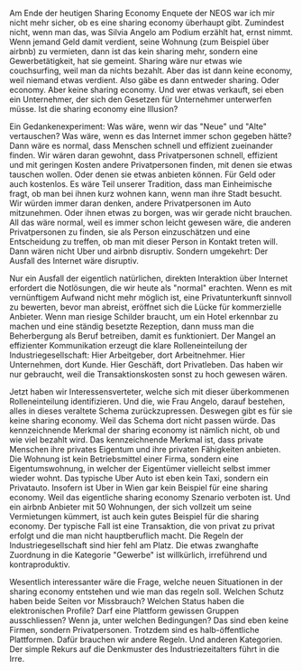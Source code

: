 Am Ende der heutigen Sharing Economy Enquete der NEOS war ich mir nicht mehr sicher, ob es eine sharing economy überhaupt gibt. Zumindest nicht, wenn man das, was Silvia Angelo am Podium erzählt hat, ernst nimmt. Wenn jemand Geld damit verdient, seine Wohnung (zum Beispiel über airbnb) zu vermieten, dann ist das kein sharing mehr, sondern eine Gewerbetätigkeit, hat sie gemeint. Sharing wäre nur etwas wie couchsurfing, weil man da nichts bezahlt. Aber das ist dann keine economy, weil niemand etwas verdient. Also gäbe es dann entweder sharing. Oder economy. Aber keine sharing economy. Und wer etwas verkauft, sei eben ein Unternehmer, der sich den Gesetzen für Unternehmer unterwerfen müsse. Ist die sharing economy eine Illusion?

Ein Gedankenexperiment: Was wäre, wenn wir das "Neue" und "Alte" vertauschen? Was wäre, wenn es das Internet immer schon gegeben hätte? Dann wäre es normal, dass Menschen schnell und effizient zueinander finden. Wir wären daran gewohnt, dass Privatpersonen schnell, effizient und mit geringen Kosten andere Privatpersonen finden, mit denen sie etwas tauschen wollen. Oder denen sie etwas anbieten können. Für Geld oder auch kostenlos. Es wäre Teil unserer Tradition, dass man Einheimische fragt, ob man bei ihnen kurz wohnen kann, wenn man ihre Stadt besucht. Wir würden immer daran denken, andere Privatpersonen im Auto mitzunehmen. Oder ihnen etwas zu borgen, was wir gerade nicht brauchen. All das wäre normal, weil es immer schon leicht gewesen wäre, die anderen Privatpersonen zu finden, sie als Person einzuschätzen und eine Entscheidung zu treffen, ob man mit dieser Person in Kontakt treten will. Dann wären nicht Uber und airbnb disruptiv. Sondern umgekehrt: Der Ausfall des Internet wäre disruptiv.

Nur ein Ausfall der eigentlich natürlichen, direkten Interaktion über Internet erfordert die Notlösungen, die wir heute als "normal" erachten. Wenn es mit vernünftigem Aufwand nicht mehr möglich ist, eine Privatunterkunft sinnvoll zu bewerten, bevor man abreist, eröffnet sich die Lücke für kommerzielle Anbieter. Wenn man riesige Schilder braucht, um ein Hotel erkennbar zu machen und eine ständig besetzte Rezeption, dann muss man die Beherbergung als Beruf betreiben, damit es funktioniert. Der Mangel an effizienter Kommunikation erzeugt die klare Rolleneinteilung der Industriegesellschaft: Hier Arbeitgeber, dort Arbeitnehmer. Hier Unternehmen, dort Kunde. Hier Geschäft, dort Privatleben. Das haben wir nur gebraucht, weil die Transaktionskosten sonst zu hoch gewesen wären.

Jetzt haben wir Interessensverteter, welche sich mit dieser überkommenen Rolleneinteilung identifizieren. Und die, wie Frau Angelo, darauf bestehen, alles in dieses veraltete Schema zurückzupressen. Deswegen gibt es für sie keine sharing economy. Weil das Schema dort nicht passen würde. Das kennzeichnende Merkmal der sharing economy ist nämlich nicht, ob und wie viel bezahlt wird. Das kennzeichnende Merkmal ist, dass private Menschen ihre privates Eigentum und ihre privaten Fähigkeiten anbieten. Die Wohnung ist kein Betriebsmittel einer Firma, sondern eine Eigentumswohnung, in welcher der Eigentümer vielleicht selbst immer wieder wohnt. Das typische Uber Auto ist eben kein Taxi, sondern ein Privatauto. Insofern ist Uber in Wien gar kein Beispiel für eine sharing economy. Weil das eigentliche sharing economy Szenario verboten ist. Und ein airbnb Anbieter mit 50 Wohnungen, der sich vollzeit um seine Vermietungen kümmert, ist auch kein gutes Beispiel für die sharing economy. Der typische Fall ist eine Transaktion, die von privat zu privat erfolgt und die man nicht hauptberuflich macht. Die Regeln der Industriegesellschaft sind hier fehl am Platz. Die etwas zwanghafte Zuordnung in die Kategorie "Gewerbe" ist willkürlich, irreführend und kontraproduktiv.

Wesentlich interessanter wäre die Frage, welche neuen Situationen in der sharing economy entstehen und wie man das regeln soll. Welchen Schutz haben beide Seiten vor Missbrauch? Welchen Status haben die elektronischen Profile? Darf eine Plattform gewissen Gruppen ausschliessen? Wenn ja, unter welchen Bedingungen? Das sind eben keine Firmen, sondern Privatpersonen. Trotzdem sind es halb-öffentliche Plattformen. Dafür brauchen wir andere Regeln. Und anderen Kategorien. Der simple Rekurs auf die Denkmuster des Industriezeitalters führt in die Irre.
